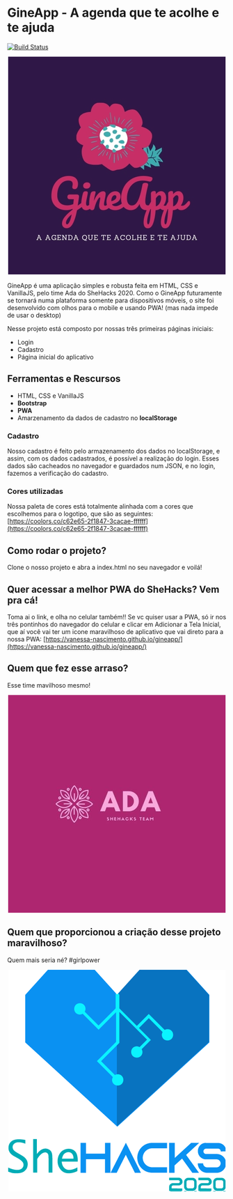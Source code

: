 # GineApp - A agenda que te acolhe e te ajuda
[![Build Status](https://travis-ci.org/joemccann/dillinger.svg?branch=master)](https://travis-ci.org/joemccann/dillinger)
<p align="center">
    <img src="./assets/images/logo/gineapp-colored.jpg">
</p>
GineApp é uma aplicação simples e robusta feita em HTML, CSS e VanillaJS, pelo time Ada do SheHacks 2020. Como o GineApp futuramente se tornará numa plataforma somente para dispositivos móveis, o site foi desenvolvido com olhos para o mobile e usando PWA! (mas nada impede de usar o desktop)

Nesse projeto está composto por nossas três primeiras páginas iniciais:
  - Login
  - Cadastro
  - Página inicial do aplicativo

## Ferramentas e Rescursos

  - HTML, CSS e VanillaJS
  - **Bootstrap**
  - **PWA**
  - Amarzenamento da dados de cadastro no **localStorage**

### Cadastro

Nosso cadastro é feito pelo armazenamento dos dados no localStorage, e assim, com os dados cadastrados, é possível a realização do login. Esses dados são cacheados no navegador e guardados num JSON, e no login, fazemos a verificação do cadastro.

### Cores utilizadas

Nossa paleta de cores está totalmente alinhada com a cores que escolhemos para o logotipo, que são as seguintes:
[https://coolors.co/c62e65-2f1847-3cacae-ffffff](https://coolors.co/c62e65-2f1847-3cacae-ffffff)

## Como rodar o projeto?
Clone o nosso projeto e abra a index.html no seu navegador e voilá!

## Quer acessar a melhor PWA do SheHacks? Vem pra cá!
Toma ai o link, e olha no celular também!! Se vc quiser usar a PWA, só ir nos três pontinhos do navegador do celular e clicar em Adicionar a Tela Inicial, que aí você vai ter um icone maravilhoso de aplicativo que vai direto para a nossa PWA: [https://vanessa-nascimento.github.io/gineapp/](https://vanessa-nascimento.github.io/gineapp/)


## Quem que fez esse arraso?
Esse time mavilhoso mesmo!

<p align="center">
    <img src="./assets/images/logo/logo-ada.jpg">
</p>

## Quem que proporcionou a criação desse projeto maravilhoso?
Quem mais seria né? #girlpower

<p align="center">
    <img src="./assets/images/logo/logo-shehacks.png">
</p>

